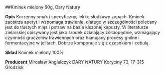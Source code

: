 ##Kminek mielony 60g, Dary Natury

**Opis** Korzenny smak i specyficzny, lekko słodkawy zapach. Kminek zaostrza apetyt i wspomaga trawienie, dlatego w szczególności polecany jest do tłustych mięs i potraw na bazie kiszonej kapusty. W literaturze zielarskiej opisywany jest jako środek działający żółciopędnie, wzmagający czynność gruczołów trawiennych oraz hamujacy procesy gnilne i fermentacyjne w jelitach. Dobrze komponuje się z czosnkiem i cebulą.

**Skład** Kminek mielony 100%

**Producent** Mirosław Angielczyk DARY NATURY
Koryciny 73, 17-315 Grodzisk